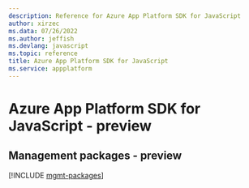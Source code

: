 ```yaml
---
description: Reference for Azure App Platform SDK for JavaScript
author: xirzec
ms.data: 07/26/2022
ms.author: jeffish
ms.devlang: javascript
ms.topic: reference
title: Azure App Platform SDK for JavaScript
ms.service: appplatform
---
```

# Azure App Platform SDK for JavaScript - preview

## Management packages - preview
[!INCLUDE [mgmt-packages](app-platform-mgmt-index.md)]